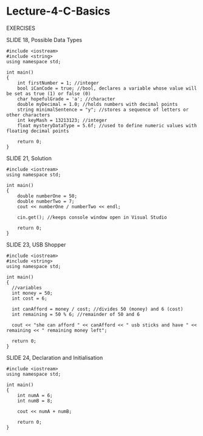 # Lecture-4-C-Basics

EXERCISES 

SLIDE 18, Possible Data Types

    #include <iostream>
    #include <string>
    using namespace std;

    int main()
    {
        int firstNumber = 1; //integer
        bool iCanCode = true; //bool, declares a variable whose value will be set as true (1) or false (0)
        char hopefulGrade = 'a'; //character
        double myDecimal = 1.0; //holds numbers with decimal points
        string minimalSentence = "y"; //stores a sequence of letters or other characters
        int keyMash = 13213123; //integer
        float mysteryDataType = 5.6f; //used to define numeric values with floating decimal points

        return 0;
    }

SLIDE 21, Solution

    #include <iostream>
    using namespace std;

    int main()
    {
        double numberOne = 50;
        double numberTwo = 7;
        cout << numberOne / numberTwo << endl;

        cin.get(); //keeps console window open in Visual Studio

        return 0;
    }

SLIDE 23, USB Shopper

    #include <iostream>
    #include <string>
    using namespace std;

    int main()
    {
      //variables
      int money = 50;
      int cost = 6; 

      int canAfford = money / cost; //divides 50 (money) and 6 (cost)
      int remaining = 50 % 6; //remainder of 50 and 6

      cout << "she can afford " << canAfford << " usb sticks and have " << remaining << " remaining money left";

      return 0;
    }

SLIDE 24, Declaration and Initialisation

    #include <iostream>
    using namespace std;

    int main()
    {
        int numA = 6;
        int numB = 8;

        cout << numA + numB;

        return 0;
    }
